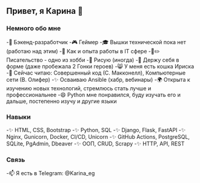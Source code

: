## Привет, я Карина 👋

### Немного обо мне
-🌟 Бэкенд-разработчик
-🎮 Геймер
-🎓 Вышки технической пока нет (работаю над этим)
-💼 Как и опыта работы в IT сфере
-📖✏️ Писательство - одно из хобби
-🎨 Рисую (иногда)
-💪 Держу себя в форме (даже пробежала 2 Гонки героев)
-😸 У меня есть кошка Ириска
-📘 Сейчас читаю: Совершенный код (С. Макконелл), Компьютерные сети (В. Олифер)
-✨ Осваиваю Ansible (хабр, вебинары)
-🌍 Открыта к изучению новых технологий, стремлюсь стать лучше и профессиональнее
-😄 Python мне понравился, буду изучать его и дальше, постепенно изучу и другие языки

### Навыки
-✨ HTML, CSS, Bootstrap
-✨ Python, SQL
-✨ Django, Flask, FastAPI
-✨ Nginx, Gunicorn, Docker, CI/CD, Unicorn
-✨ GitHub Actions, PostgreSQL, SQLite, PgAdmin, Dbeaver
-✨ ООП, CRUD, Scrapy
-✨ HTTP, API, REST

### Связь
-📫 Я есть в Telegram: @Karina_eg
